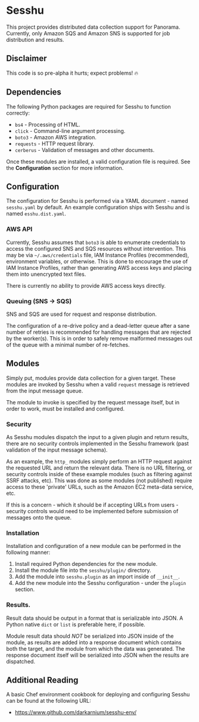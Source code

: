 # Sesshu

This project provides distributed data collection support for Panorama. Currently, only Amazon SQS and Amazon SNS is supported for job distribution and results.

## Disclaimer

This code is so pre-alpha it hurts; expect problems! :fire:

## Dependencies

The following Python packages are required for Sesshu to function correctly:

* `bs4` - Processing of HTML.
* `click` - Command-line argument processing.
* `boto3` - Amazon AWS integration.
* `requests` - HTTP request library.
* `cerberus` - Validation of messages and other documents.

Once these modules are installed, a valid configuration file is required. See the **Configuration** section for more information.

## Configuration

The configuration for Sesshu is performed via a YAML document - named `sesshu.yaml` by default. An example configuration ships with Sesshu and is named `esshu.dist.yaml`.

### AWS API

Currently, Sesshu assumes that `boto3` is able to enumerate credentials to access the configured SNS and SQS resources without intervention. This may be via `~/.aws/credentials` file, IAM Instance Profiles (recommended), environment variables, or otherwise. This is done to encourage the use of IAM Instance Profiles, rather than generating AWS access keys and placing them into unencrypted text files.

There is currently no ability to provide AWS access keys directly.

### Queuing (SNS -> SQS)

SNS and SQS are used for request and response distribution.

The configuration of a re-drive policy and a dead-letter queue after a sane number of retries is recommended for handling messages that are rejected by the worker(s). This is in order to safely remove malformed messages out of the queue with a minimal number of re-fetches.

## Modules

Simply put, modules provide data collection for a given target. These modules are invoked by Sesshu when a valid `request` message is retrieved from the input message queue.

The module to invoke is specified by the request message itself, but in order to work, must be installed and configured.

### Security

As Sesshu modules dispatch the input to a given plugin and return results, there are no security controls implemented in the Sesshu framework (past validation of the input message schema).

As an example, the `http_` modules simply perform an HTTP request against the requested URL and return the relevant data. There is no URL filtering, or security controls inside of these example modules (such as filtering against SSRF attacks, etc). This was done as some modules (not published) require access to these 'private' URLs, such as the Amazon EC2 meta-data service, etc.

If this is a concern - which it should be if accepting URLs from users - security controls would need to be implemented before submission of messages onto the queue.

### Installation

Installation and configuration of a new module can be performed in the following manner:

1. Install required Python dependencies for the new module.
2. Install the module file into the `sesshu/plugin/` directory.
3. Add the module into `sesshu.plugin` as an import inside of `__init__`.
4. Add the new module into the Sesshu configuration - under the `plugin` section.

### Results.

Result data should be output in a format that is serializable into JSON. A Python native `dict` or `list` is preferable here, if possible.

Module result data should *NOT* be serialized into JSON inside of the module, as results are added into a response document which contains both the target, and the module from which the data was generated. The response document itself will be serialized into JSON when the results are dispatched.

## Additional Reading

A basic Chef environment cookbook for deploying and configuring Sesshu can be found at the following URL:

* https://www.github.com/darkarnium/sesshu-env/
